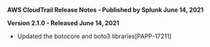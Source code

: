 **AWS CloudTrail Release Notes - Published by Splunk June 14, 2021**


**Version 2.1.0 - Released June 14, 2021**

* Updated the botocore and boto3 libraries[PAPP-17211]
